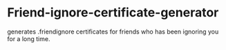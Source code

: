 # Friend-ignore-certificate-generator
generates .friendignore certificates for friends who has been ignoring you for a long time. 
